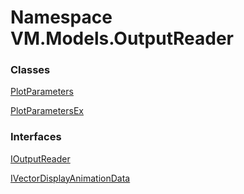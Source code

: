 # Namespace VM.Models.OutputReader

### Classes

 [PlotParameters](VM.Models.OutputReader.PlotParameters.md)

 [PlotParametersEx](VM.Models.OutputReader.PlotParametersEx.md)

### Interfaces

 [IOutputReader](VM.Models.OutputReader.IOutputReader.md)

 [IVectorDisplayAnimationData](VM.Models.OutputReader.IVectorDisplayAnimationData.md)


